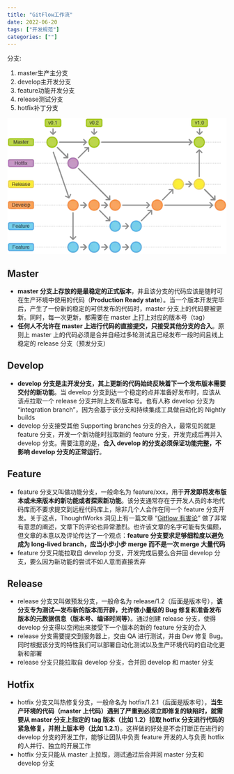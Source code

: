 ```yaml
---
title: "GitFlow工作流"
date: 2022-06-20
tags: ["开发规范"]
categories: [""]
---
```


分支:

1. master生产主分支
2. develop主开发分支
3. feature功能开发分支
4. release测试分支
5. hotfix补丁分支

![gitflow](gitflow.png)

## Master

- **master 分支上存放的是最稳定的正式版本**，并且该分支的代码应该是随时可在生产环境中使用的代码（**Production Ready state**）。当一个版本开发完毕后，产生了一份新的稳定的可供发布的代码时，master 分支上的代码要被更新。同时，每一次更新，都需要在 master 上打上对应的版本号（tag）
- **任何人不允许在 master 上进行代码的直接提交，只接受其他分支的合入**。原则上 master 上的代码必须是合并自经过多轮测试且已经发布一段时间且线上稳定的 release 分支（预发分支）

## Develop

- **develop 分支是主开发分支，其上更新的代码始终反映着下一个发布版本需要交付的新功能**。当 develop 分支到达一个稳定的点并准备好发布时，应该从该点拉取一个 release 分支并附上发布版本号。也有人称 develop 分支为 “integration branch”，因为会基于该分支和持续集成工具做自动化的 Nightly builds
- develop 分支接受其他 Supporting branches 分支的合入，最常见的就是 feature 分支，开发一个新功能时拉取新的 feature 分支，开发完成后再并入 develop 分支。需要注意的是，**合入 develop 的分支必须保证功能完整，不影响 develop 分支的正常运行**。

## Feature

- feature 分支又叫做功能分支，一般命名为 feature/xxx，用于**开发即将发布版本或未来版本的新功能或者探索新功能**。该分支通常存在于开发人员的本地代码库而不要求提交到远程代码库上，除非几个人合作在同一个 feature 分支开发。关于这点，ThoughtWorks 洞见上有一篇文章 “[Gitflow 有害论](https://link.zhihu.com/?target=https%3A//insights.thoughtworks.cn/gitflow-consider-harmful/)” 做了非常有意思的阐述，文章下的评论也异常激烈。也许该文章的名字可能有失偏颇，但文章的本意以及评论传达了一个观点：**feature 分支要求足够细粒度以避免成为 long-lived branch，应当小步小步 merge 而不是一次 merge 大量代码**
- feature 分支只能拉取自 develop 分支，开发完成后要么合并回 develop 分支，要么因为新功能的尝试不如人意而直接丢弃

## Release

- release 分支又叫做预发分支，一般命名为 release/1.2（后面是版本号），**该分支专为测试—发布新的版本而开辟，允许做小量级的 Bug 修复和准备发布版本的元数据信息（版本号、编译时间等）**。通过创建 release 分支，使得 develop 分支得以空闲出来接受下一个版本的新的 feature 分支的合入
- release 分支需要提交到服务器上，交由 QA 进行测试，并由 Dev 修复 Bug。同时根据该分支的特性我们可以部署自动化测试以及生产环境代码的自动化更新和部署
- release 分支只能拉取自 develop 分支，合并回 develop 和 master 分支

## Hotfix

- hotfix 分支又叫热修复分支，一般命名为 hotfix/1.2.1（后面是版本号），**当生产环境的代码（master 上代码）遇到了严重到必须立即修复的缺陷时，就需要从 master 分支上指定的 tag 版本（比如 1.2）拉取 hotfix 分支进行代码的紧急修复，并附上版本号（比如 1.2.1）**。这样做的好处是不会打断正在进行的 develop 分支的开发工作，能够让团队中负责 feature 开发的人与负责 hotfix 的人并行、独立的开展工作
- hotfix 分支只能从 master 上拉取，测试通过后合并回 master 分支和 develop 分支



